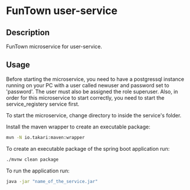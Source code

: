 # FunTown user-service

## Description

FunTown microservice for user-service.

## Usage
Before starting the microservice, you need to have a postgressql instance running on your PC with a user called newuser and password set to 'password'.
The user must also be assigned the role superuser.
Also, in order for this microservice to start correctly, you need to start the service_registery service first.

To start the microservice, change directory to inside the service's folder.

Install the maven wrapper to create an executable package:
```bash
mvn -N io.takari:maven:wrapper
```

To create an executable package of the spring boot application run:

```bash
./mvnw clean package

```

To run the application run:

```bash
java -jar "name_of_the_service.jar"

```

